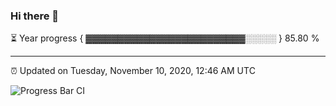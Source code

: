 ### Hi there 👋

⏳ Year progress { ▓▓▓▓▓▓▓▓▓▓▓▓▓▓▓▓▓▓▓▓▓▓▓▓▓░░░░░ } 85.80 %

---

⏰ Updated on Tuesday, November 10, 2020, 12:46 AM UTC

![Progress Bar CI](https://github.com/arthurbuhl/arthurbuhl/workflows/Progress%20Bar%20CI/badge.svg)
